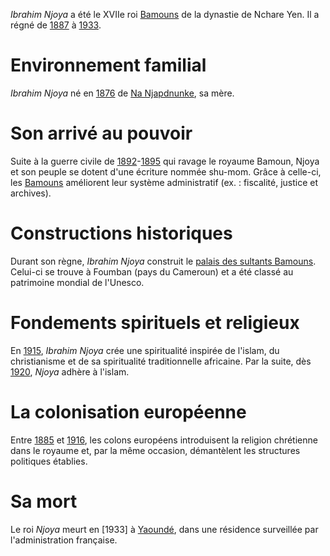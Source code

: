 <!-- TITLE: Ibrahim Njoya -->
<!-- SUBTITLE: Présentation de Ibrahim Njoya -->

*Ibrahim Njoya* a été le XVIIe roi [Bamouns]() de la dynastie de Nchare Yen. Il a régné de [1887]() à [1933]().

# Environnement familial
*Ibrahim Njoya* né en [1876]() de [Na Njapdnunke](), sa mère.

# Son arrivé au pouvoir
Suite à la guerre civile de [1892]()-[1895]() qui ravage le royaume Bamoun, Njoya et son peuple se dotent d'une écriture nommée shu-mom. Grâce à celle-ci, les [Bamouns]() améliorent leur système administratif (ex. : fiscalité, justice et archives).

# Constructions historiques
Durant son règne, *Ibrahim Njoya* construit le [palais des sultants Bamouns](). Celui-ci se trouve à Foumban (pays du Cameroun) et a été classé au patrimoine mondial de l'Unesco.

# Fondements spirituels et religieux
En [1915](), *Ibrahim Njoya* crée une spiritualité inspirée de l'islam, du christianisme et de sa spiritualité traditionnelle africaine.
Par la suite, dès [1920](), *Njoya* adhère à l'islam.

# La colonisation européenne
Entre [1885]() et [1916](), les colons européens introduisent la religion chrétienne dans le royaume et, par la même occasion, démantèlent les structures politiques établies.

# Sa mort
Le roi *Njoya* meurt en [1933] à [Yaoundé](), dans une résidence surveillée par l'administration française.


[^1]: [Ibrahim Njoya](https://fr.wikipedia.org/wiki/Ibrahim_Njoya). In [Wikipédia](https://fr.wikipedia.org/) [en ligne]. Fondation Wikimedia, 2003 [consulté le [10]() [Juin]() [2018]()]. https://fr.wikipedia.org/wiki/Ibrahim_Njoya